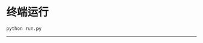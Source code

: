# 终端运行

```shell
python run.py
```
******************************************************************************